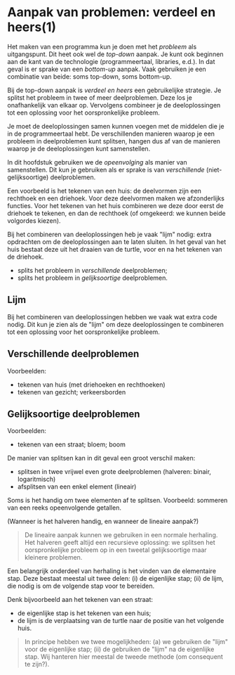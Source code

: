 # Aanpak van problemen: verdeel en heers(1)

Het maken van een programma kun je doen met het *probleem* als uitgangspunt. Dit heet ook wel de *top-down* aanpak. Je kunt ook beginnen aan de kant van de technologie (programmeertaal, libraries, e.d.). In dat geval is er sprake van een *bottom-up* aanpak. Vaak gebruiken je  een combinatie van beide: soms top-down, soms bottom-up.

Bij de top-down aanpak is *verdeel en heers* een gebruikelijke strategie. Je splitst het probleem in twee of meer deelproblemen. Deze los je onafhankelijk van elkaar op. Vervolgens combineer je de deeloplossingen tot een oplossing voor het oorspronkelijke probleem.

Je moet de deeloplossingen samen kunnen voegen met de middelen die je in de programmeertaal hebt. De verschillenden manieren waarop je een probleem in deelproblemen kunt splitsen, hangen dus af van de manieren waarop je de deeloplossingen kunt samenstellen.

In dit hoofdstuk gebruiken we de *opeenvolging* als manier van samenstellen. Dit kun je gebruiken als er sprake is van *verschillende* (niet-gelijksoortige) deelproblemen.

Een voorbeeld is het tekenen van een huis: de deelvormen zijn een rechthoek en een driehoek. Voor deze deelvormen maken we afzonderlijks functies. Voor het tekenen van het huis combineren we deze door eerst de driehoek te tekenen, en dan de rechthoek (of omgekeerd: we kunnen beide volgordes kiezen).

Bij het combineren van deeloplossingen heb je vaak "lijm" nodig: extra opdrachten om de deeloplossingen aan te laten sluiten. In het geval van het huis bestaat deze uit het draaien van de turtle, voor en na het tekenen van de driehoek.

* splits het probleem in *verschillende* deelproblemen;
* splits het probleem in *gelijksoortige* deelproblemen.

## Lijm

Bij het combineren van deeloplossingen hebben we vaak wat extra code nodig. Dit kun je zien als de "lijm" om deze deeloplossingen te combineren tot een oplossing voor het oorspronkelijke probleem.

## Verschillende deelproblemen

Voorbeelden:

* tekenen van huis (met driehoeken en rechthoeken)
* tekenen van gezicht; verkeersborden

## Gelijksoortige deelproblemen

Voorbeelden:

* tekenen van een straat; bloem; boom

De manier van splitsen kan in dit geval een groot verschil maken:

* splitsen in twee vrijwel even grote deelproblemen (halveren: binair, logaritmisch)
* afsplitsen van een enkel element (lineair)

Soms is het handig om twee elementen af te splitsen. Voorbeeld: sommeren van een reeks opeenvolgende getallen.

(Wanneer is het halveren handig, en wanneer de lineaire aanpak?)

> De lineaire aanpak kunnen we gebruiken in een normale herhaling. Het halveren geeft altijd een recursieve oplossing: we splitsen het oorspronkelijke probleem op in een tweetal gelijksoortige maar kleinere problemen.

Een belangrijk onderdeel van herhaling is het vinden van de elementaire stap. Deze bestaat meestal uit twee delen: (i) de eigenlijke stap; (ii) de lijm, die nodig is om de volgende stap voor te bereiden.

Denk bijvoorbeeld aan het tekenen van een straat:

* de eigenlijke stap is het tekenen van een huis;
* de lijm is de verplaatsing van de turtle naar de positie van het volgende huis.

> In principe hebben we twee mogelijkheden: (a) we gebruiken de "lijm" voor de eigenlijke stap; (ii) de gebruiken de "lijm" na de eigenlijke stap. Wij hanteren hier meestal de tweede methode (om consequent te zijn?).


